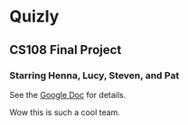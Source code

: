 # Quizly
## CS108 Final Project
### Starring Henna, Lucy, Steven, and Pat

See the [Google Doc](https://docs.google.com/document/d/1hh0mpwku3QDEPgeUUcT5Lk1EvhPl74HSTx-jYzfM9rg/edit#) for details.

Wow this is such a cool team.
